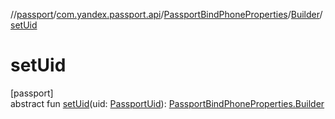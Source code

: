 //[passport](../../../../index.md)/[com.yandex.passport.api](../../index.md)/[PassportBindPhoneProperties](../index.md)/[Builder](index.md)/[setUid](set-uid.md)

# setUid

[passport]\
abstract fun [setUid](set-uid.md)(uid: [PassportUid](../../-passport-uid/index.md)): [PassportBindPhoneProperties.Builder](index.md)
